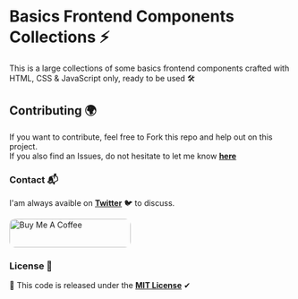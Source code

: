 # Basics Frontend Components Collections ⚡

This is a large collections of some basics frontend components crafted with HTML, CSS & JavaScript only, ready to be used 🛠

## Contributing 🌍

If you want to contribute, feel free to Fork this repo and help out on this project.  
If you also find an Issues, do not hesitate to let me know **[here](https://github.com/daoodaba975/basics-frontend-components-collections/issues)**

### Contact 📬

I'am always avaible on **[Twitter](https://twitter.com/daoodaba975)** 🐦 to discuss.

<a href="https://www.buymeacoffee.com/daoodaba975" target="_blank"><img src="https://cdn.buymeacoffee.com/buttons/lato-orange.png" alt="Buy Me A Coffee" style="height: 51px !important;width: 217px !important; border-radius: 10px;" ></a>

### License 🎫

📌 This code is released under the **[MIT License](LICENSE)** ✔
